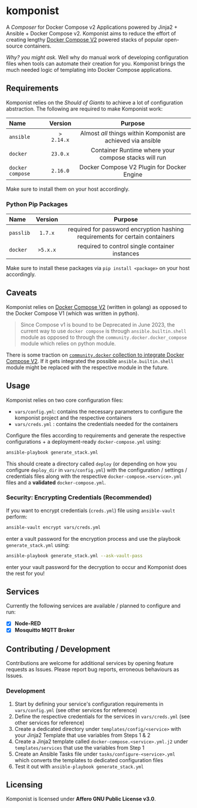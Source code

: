 # komponist
A _Composer_ for Docker Compose v2 Applications powered by Jinja2 + Ansible + Docker Compose v2.
Komponist aims to reduce the effort of creating lengthy [Docker Compose V2][1] powered stacks of popular
open-source containers.

_Why? you might ask._ Well why do manual work of developing configuration files when tools can automate
their creation for you. Komponist brings the much needed logic of templating into Docker Compose applications.

## Requirements

Komponist relies on the _Should of Giants_ to achieve a lot of configuration abstraction. The following are 
required to make Komponist work:

| Name       | Version    | Purpose                                                           |
|:-----------|:----------:|:-----------------------------------------------------------------:|
| `ansible`  | `> 2.14.x` | Almost _all_ things within Komponist are achieved via ansible     |
| `docker`   | `23.0.x`   | Container Runtime where your compose stacks will run              |
| `docker compose` | `2.16.0` | Docker Compose V2 Plugin for Docker Engine                    |

Make sure to install them on your host accordingly.

### Python Pip Packages

| Name      | Version | Purpose                                                                      |
|:----------|:-------:|:----------------------------------------------------------------------------:|
| `passlib` | `1.7.x` | required for password encryption hashing requirements for certain containers |
| `docker`  | `>5.x.x`| required to control single container instances                               | 

Make sure to install these packages via `pip install <package>` on your host accordingly.

## Caveats

Komponist relies on [Docker Compose V2][1] (written in golang) as opposed to the Docker Compose V1
(which was written in python). 

> Since Compose v1 is bound to be Deprecated in June 2023, the current way 
> to use `docker compose` is through `ansible.builtin.shell` module as opposed to through the 
> `community.docker.docker_compose` module which relies on python module. 

There is some traction on [`community.docker` collection to integrate Docker Compose V2][2]. If it gets 
integrated the possible `ansible.builtin.shell` module might be replaced with the respective module in the
future.

## Usage

Komponist relies on two core configuration files:

- `vars/config.yml`: contains the necessary parameters to configure the komponist project and the respective containers 
- `vars/creds.yml` : contains the credentials needed for the containers

Configure the files according to requirements and generate the respective configurations + a deployment-ready `docker-compose.yml`
using:

```bash
ansible-playbook generate_stack.yml
```
This should create a directory called `deploy` (or depending on how you configure `deploy_dir` in `vars/config.yml`) with the 
configuration / settings / credentials files along with the respective `docker-compose.<service>.yml` files and a __validated__
`docker-compose.yml`.

### Security: Encrypting Credentials (Recommended)

If you want to encrypt credentials (`creds.yml`) file using `ansible-vault` perform:

```bash
ansible-vault encrypt vars/creds.yml
```
enter a vault password for the encryption process and use the playbook `generate_stack.yml` using:

```bash
ansible-playbook generate_stack.yml --ask-vault-pass
```
enter your vault password for the decryption to occur and Komponist does the rest for you!

## Services

Currently the following services are available / planned to configure and run:

- [x] __Node-RED__
- [x] __Mosquitto MQTT Broker__

## Contributing / Development

Contributions are welcome for additional services by opening feature requests as Issues. Please report
bug reports, erroneous behaviours as Issues.

### Development

1. Start by defining your service's configuration requirements in `vars/config.yml` (see other services for reference)
2. Define the respective credentials for the services in `vars/creds.yml` (see other services for reference)
3. Create a dedicated directory under `templates/config/<service>` with your Jinja2 Template that use variables from Steps 1 & 2
4. Create a Jinja2 template called `docker-compose.<service>.yml.j2` under `templates/services` that use the variables from Step 1
5. Create an Ansible Tasks file under `tasks/configure-<service>.yml` which converts the templates to dedicated configuration files
6. Test it out with `ansible-playbook generate_stack.yml`

## Licensing

Komponist is licensed under __Affero GNU Public License v3.0__.

[1]: https://docs.docker.com/compose/compose-v2/
[2]: https://github.com/ansible-collections/community.docker/pull/586